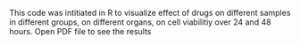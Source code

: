 This code was intitiated in R to visualize effect of drugs on different samples in different groups, on different organs, on cell viabilitiy over 24 and 48 hours.
Open PDF file to see the results
